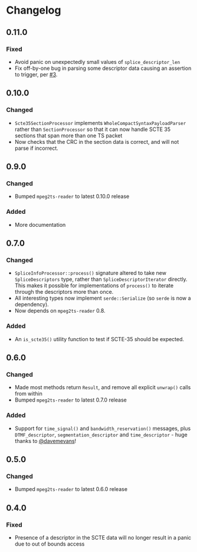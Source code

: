 # Changelog

## 0.11.0
### Fixed
 - Avoid panic on unexpectedly small values of `splice_descriptor_len`
 - Fix off-by-one bug in parsing some descriptor data causing an assertion to trigger, per
   [#3](https://github.com/dholroyd/scte35-reader/issues/3).

## 0.10.0
### Changed
 - `Scte35SectionProcessor` implements `WholeCompactSyntaxPayloadParser` rather than `SectionProcessor` so that it can
   now handle SCTE 35 sections that span more than one TS packet
 - Now checks that the CRC in the section data is correct, and will not parse if incorrect.

## 0.9.0
### Changed
 - Bumped `mpeg2ts-reader` to latest 0.10.0 release

### Added
 - More documentation

## 0.7.0
### Changed
 - `SpliceInfoProcessor::process()` signature altered to take new `SpliceDescriptors` type, rather than
   `SpliceDescriptorIterator` directly.  This makes it possible for implementations of `process()` to iterate through
   the descriptors more than once.
 - All interesting types now implement `serde::Serialize` (so `serde` is now a dependency).
 - Now depends on `mpeg2ts-reader` 0.8.

### Added
 - An `is_scte35()` utility function to test if SCTE-35 should be expected.

## 0.6.0
### Changed
 - Made most methods return `Result`, and remove all explicit `unwrap()` calls from within
 - Bumped `mpeg2ts-reader` to latest 0.7.0 release

### Added
 - Support for `time_signal()` and `bandwidth_reservation()` messages, plus `DTMF_descriptor`,
   `segmentation_descriptor` and `time_descriptor` - huge thanks to [@davemevans](https://github.com/davemevans)!

## 0.5.0
### Changed
 - Bumped `mpeg2ts-reader` to latest 0.6.0 release

## 0.4.0
### Fixed
 - Presence of a descriptor in the SCTE data will no longer result in a panic
   due to out of bounds access
